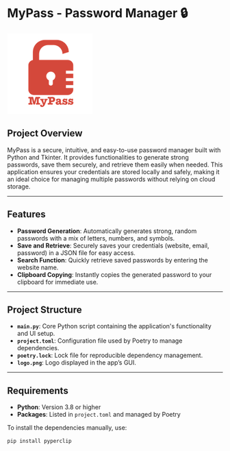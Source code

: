 # MyPass - Password Manager 🔒

![MyPass Logo](logo.png)

## Project Overview

MyPass is a secure, intuitive, and easy-to-use password manager built with Python and Tkinter. It provides functionalities to generate strong passwords, save them securely, and retrieve them easily when needed. This application ensures your credentials are stored locally and safely, making it an ideal choice for managing multiple passwords without relying on cloud storage.

---

## Features

- **Password Generation**: Automatically generates strong, random passwords with a mix of letters, numbers, and symbols.
- **Save and Retrieve**: Securely saves your credentials (website, email, password) in a JSON file for easy access.
- **Search Function**: Quickly retrieve saved passwords by entering the website name.
- **Clipboard Copying**: Instantly copies the generated password to your clipboard for immediate use.

---

## Project Structure

- **`main.py`**: Core Python script containing the application's functionality and UI setup.
- **`project.toml`**: Configuration file used by Poetry to manage dependencies.
- **`poetry.lock`**: Lock file for reproducible dependency management.
- **`logo.png`**: Logo displayed in the app’s GUI.

---

## Requirements

- **Python**: Version 3.8 or higher
- **Packages**: Listed in `project.toml` and managed by Poetry

To install the dependencies manually, use:

```bash
pip install pyperclip
